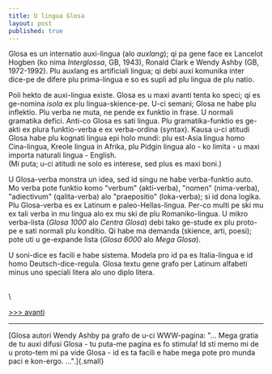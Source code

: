 ```yaml
---
title: U lingua Glosa
layout: post
published: true
---
```


Glosa es un internatio auxi-lingua (alo *auxlang*); qi pa gene face ex
Lancelot Hogben (ko nima *Interglossa*, GB, 1943), Ronald Clark e Wendy
Ashby (GB, 1972-1992). Plu auxlang es artificiali lingua; qi debi auxi
komunika inter dice-pe de difere plu prima-lingua e so es supli ad plu
lingua de plu natio.

Poli hekto de auxi-lingua existe. Glosa es u maxi avanti tenta ko speci;
qi es ge-nomina *isola* ex plu lingua-skience-pe. U-ci semani; Glosa ne
habe plu inflektio. Plu verba ne muta, ne pende ex funktio in frase. U
normali gramatika defici. Anti-co Glosa es sati lingua. Plu
gramatika-funktio es ge-akti ex plura funktio-verba e ex verba-ordina
(syntax). Kausa u-ci atitudi Glosa habe plu kognati lingua epi holo
mundi: plu est-Asia lingua homo Cina-lingua, Kreole lingua in Afrika,
plu Pidgin lingua alo - ko limita - u maxi importa naturali lingua -
English.\
(Mi puta; u-ci atitudi ne solo es interese, sed plus es maxi boni.)

U Glosa-verba monstra un idea, sed id singu ne habe verba-funktio auto.
Mo verba pote funktio komo \"verbum\" (akti-verba), \"nomen\"
(nima-verba), \"adiectivum\" (qalita-verba) alo \"praepositio\"
(loka-verba); si id dona logika. Plu Glosa-verba es ex Latinum e
paleo-Hellas-lingua. Per-co multi pe ski mu ex tali verba in mu lingua
alo ex mu ski de plu Romaniko-lingua. U mikro verba-lista (*Glosa 1000*
alo *Centra Glosa*) debi tako ge-stude ex plu proto-pe e sati normali
plu konditio. Qi habe ma demanda (skience, arti, poesi); pote uti u
ge-expande lista (*Glosa 6000* alo *Mega Glosa*).

U soni-dice es facili e habe sistema. Modela pro id pa es Italia-lingua
e id homo Deutsch-dice-regula. Glosa textu gene grafo per Latinum
alfabeti minus uno speciali litera alo uno diplo litera.

\
\

[\>\>\> avanti](index_materia.html)

------------------------------------------------------------------------

[Glosa autori Wendy Ashby pa grafo de u-ci WWW-pagina: "\... Mega gratia
de tu auxi difusi Glosa - tu puta-me pagina es fo stimula! Id sti memo
mi de u proto-tem mi pa vide Glosa - id es ta facili e habe mega pote
pro munda paci e kon-ergo. \...".]{.small}
